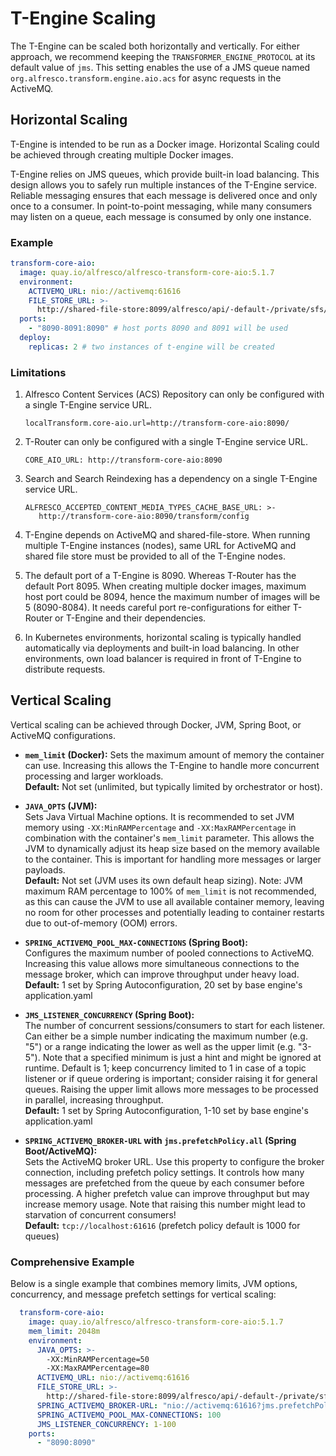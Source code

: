 # T-Engine Scaling

The T-Engine can be scaled both horizontally and vertically. For either approach, we recommend keeping the `TRANSFORMER_ENGINE_PROTOCOL`
at its default value of `jms`. This setting enables the use of a JMS queue named `org.alfresco.transform.engine.aio.acs` for
async requests in the ActiveMQ.

## Horizontal Scaling
T-Engine is intended to be run as a Docker image. Horizontal Scaling could be achieved through creating multiple Docker images.

T-Engine relies on JMS queues, which provide built-in load balancing. This design allows you to safely run multiple instances
of the T-Engine service. Reliable messaging ensures that each message is delivered once and only once to a consumer. In point-to-point
messaging, while many consumers may listen on a queue, each message is consumed by only one instance.

### Example
```yaml
transform-core-aio:
  image: quay.io/alfresco/alfresco-transform-core-aio:5.1.7
  environment:
    ACTIVEMQ_URL: nio://activemq:61616
    FILE_STORE_URL: >-
      http://shared-file-store:8099/alfresco/api/-default-/private/sfs/versions/1/file
  ports:
    - "8090-8091:8090" # host ports 8090 and 8091 will be used
  deploy:
    replicas: 2 # two instances of t-engine will be created
```

### Limitations

1. Alfresco Content Services (ACS) Repository can only be configured with a single T-Engine service URL.
   ```
   localTransform.core-aio.url=http://transform-core-aio:8090/
   ```
2. T-Router can only be configured with a single T-Engine service URL.
   ```
   CORE_AIO_URL: http://transform-core-aio:8090
   ```
3. Search and Search Reindexing has a dependency on a single T-Engine service URL.
   ```
   ALFRESCO_ACCEPTED_CONTENT_MEDIA_TYPES_CACHE_BASE_URL: >-
      http://transform-core-aio:8090/transform/config
   ```
4. T-Engine depends on ActiveMQ and shared-file-store. When running multiple T-Engine instances (nodes),
same URL for ActiveMQ and shared file store must be provided to all of the T-Engine nodes.

5. The default port of a T-Engine is 8090. Whereas T-Router has the default Port 8095. When creating multiple docker images,
maximum host port could be 8094, hence the maximum number of images will be 5 (8090-8084). It needs careful port re-configurations
for either T-Router or T-Engine and their dependencies.

6. In Kubernetes environments, horizontal scaling is typically handled automatically via deployments and built-in load balancing.
In other environments, own load balancer is required in front of T-Engine to distribute requests.

## Vertical Scaling

Vertical scaling can be achieved through Docker, JVM, Spring Boot, or ActiveMQ configurations.

- **`mem_limit` (Docker):**
  Sets the maximum amount of memory the container can use. Increasing this allows the T-Engine to handle more concurrent processing
  and larger workloads.  
  **Default:** Not set (unlimited, but typically limited by orchestrator or host).


- **`JAVA_OPTS` (JVM):**  
  Sets Java Virtual Machine options. It is recommended to set JVM memory using `-XX:MinRAMPercentage` and `-XX:MaxRAMPercentage`
  in combination with the container's `mem_limit` parameter. This allows the JVM to dynamically adjust its heap size based on
  the memory available to the container. This is important for handling more messages or larger payloads.  
  **Default:** Not set (JVM uses its own default heap sizing).
  Note: JVM maximum RAM percentage to 100% of `mem_limit` is not recommended, as this can cause the JVM to use all available
  container memory, leaving no room for other processes and potentially leading to container restarts due to out-of-memory (OOM)
  errors.


- **`SPRING_ACTIVEMQ_POOL_MAX-CONNECTIONS` (Spring Boot):**  
  Configures the maximum number of pooled connections to ActiveMQ. Increasing this value allows more simultaneous connections to
  the message broker, which can improve throughput under heavy load.  
  **Default:** 1 set by Spring Autoconfiguration, 20 set by base engine's application.yaml


- **`JMS_LISTENER_CONCURRENCY` (Spring Boot):**  
  The number of concurrent sessions/consumers to start for each listener. Can either be a simple number indicating the maximum
  number (e.g. "5") or a range indicating the lower as well as the upper limit (e.g. "3-5"). Note that a specified minimum is
  just a hint and might be ignored at runtime. Default is 1; keep concurrency limited to 1 in case of a topic listener or if queue
  ordering is important; consider raising it for general queues. Raising the upper limit allows more messages to be processed in
  parallel, increasing throughput.  
  **Default:** 1 set by Spring Autoconfiguration, 1-10 set by base engine's application.yaml


- **`SPRING_ACTIVEMQ_BROKER-URL` with `jms.prefetchPolicy.all` (Spring Boot/ActiveMQ):**  
  Sets the ActiveMQ broker URL. Use this property to configure the broker connection, including prefetch policy settings.
  It controls how many messages are prefetched from the queue by each consumer before processing. A higher prefetch value can
  improve throughput but may increase memory usage. Note that raising this number might lead to starvation of concurrent consumers!  
  **Default:** `tcp://localhost:61616` (prefetch policy default is 1000 for queues)

### Comprehensive Example

Below is a single example that combines memory limits, JVM options, concurrency, and message prefetch settings for vertical scaling:

```yaml
  transform-core-aio:
    image: quay.io/alfresco/alfresco-transform-core-aio:5.1.7
    mem_limit: 2048m
    environment:
      JAVA_OPTS: >-
        -XX:MinRAMPercentage=50
        -XX:MaxRAMPercentage=80
      ACTIVEMQ_URL: nio://activemq:61616
      FILE_STORE_URL: >-
        http://shared-file-store:8099/alfresco/api/-default-/private/sfs/versions/1/file
      SPRING_ACTIVEMQ_BROKER-URL: "nio://activemq:61616?jms.prefetchPolicy.all=2000"
      SPRING_ACTIVEMQ_POOL_MAX-CONNECTIONS: 100
      JMS_LISTENER_CONCURRENCY: 1-100
    ports:
      - "8090:8090"
```

